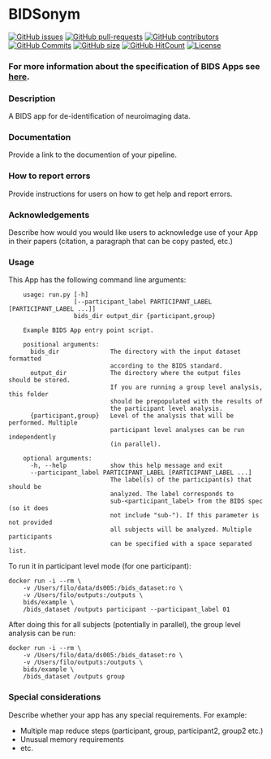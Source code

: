 # BIDSonym

[![GitHub issues](https://img.shields.io/github/issues/PeerHerholz/BIDSonym.svg)](https://github.com/PeerHerholz/BIDSonym/issues/)
[![GitHub pull-requests](https://img.shields.io/github/issues-pr/PeerHerholz/BIDSonym.svg)](https://github.com/PeerHerholz/BIDSonym/pulls/)
[![GitHub contributors](https://img.shields.io/github/contributors/PeerHerholz/BIDSonym.svg)](https://GitHub.com/PeerHerholz/BIDSonym/graphs/contributors/)
[![GitHub Commits](https://github-basic-badges.herokuapp.com/commits/PeerHerholz/BIDSonym.svg)](https://github.com/PeerHerholz/BIDSonym/commits/master)
[![GitHub size](https://github-size-badge.herokuapp.com/PeerHerholz/BIDSonym.svg)](https://github.com/PeerHerholz/BIDSonym/archive/master.zip)
[![GitHub HitCount](http://hits.dwyl.io/PeerHerholz/BIDSonym.svg)](http://hits.dwyl.io/PeerHerholz/BIDSonym)
[![License](https://img.shields.io/badge/License-BSD%203--Clause-blue.svg)](https://opensource.org/licenses/BSD-3-Clause)

### For more information about the specification of BIDS Apps see [here](https://docs.google.com/document/d/1E1Wi5ONvOVVnGhj21S1bmJJ4kyHFT7tkxnV3C23sjIE/edit#).

### Description
A BIDS app for de-identification of neuroimaging data.

### Documentation
Provide a link to the documention of your pipeline.

### How to report errors
Provide instructions for users on how to get help and report errors.

### Acknowledgements
Describe how would you would like users to acknowledge use of your App in their papers (citation, a paragraph that can be copy pasted, etc.)

### Usage
This App has the following command line arguments:

		usage: run.py [-h]
		              [--participant_label PARTICIPANT_LABEL [PARTICIPANT_LABEL ...]]
		              bids_dir output_dir {participant,group}

		Example BIDS App entry point script.

		positional arguments:
		  bids_dir              The directory with the input dataset formatted
		                        according to the BIDS standard.
		  output_dir            The directory where the output files should be stored.
		                        If you are running a group level analysis, this folder
		                        should be prepopulated with the results of
		                        the participant level analysis.
		  {participant,group}   Level of the analysis that will be performed. Multiple
		                        participant level analyses can be run independently
		                        (in parallel).

		optional arguments:
		  -h, --help            show this help message and exit
		  --participant_label PARTICIPANT_LABEL [PARTICIPANT_LABEL ...]
		                        The label(s) of the participant(s) that should be
		                        analyzed. The label corresponds to
		                        sub-<participant_label> from the BIDS spec (so it does
		                        not include "sub-"). If this parameter is not provided
		                        all subjects will be analyzed. Multiple participants
		                        can be specified with a space separated list.

To run it in participant level mode (for one participant):

    docker run -i --rm \
		-v /Users/filo/data/ds005:/bids_dataset:ro \
		-v /Users/filo/outputs:/outputs \
		bids/example \
		/bids_dataset /outputs participant --participant_label 01

After doing this for all subjects (potentially in parallel), the group level analysis
can be run:

    docker run -i --rm \
		-v /Users/filo/data/ds005:/bids_dataset:ro \
		-v /Users/filo/outputs:/outputs \
		bids/example \
		/bids_dataset /outputs group

### Special considerations
Describe whether your app has any special requirements. For example:

- Multiple map reduce steps (participant, group, participant2, group2 etc.)
- Unusual memory requirements
- etc.

